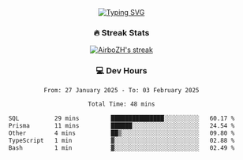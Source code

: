 
<div align="center">
  <a href="https://git.io/typing-svg"><img src="https://readme-typing-svg.demolab.com?font=Fira+Code&size=30&pause=1000&color=33F7F5&center=true&vCenter=true&width=435&lines=Hi+there+%F0%9F%91%8B+I+am+AirboZH+;Welcome+to+my+Github" alt="Typing SVG" /></a>

<h3>🔥 Streak Stats</h3>

<!-- GitHub Readme Streak Stats - https://github.com/DenverCoder1/github-readme-streak-stats -->
<p>
  <a href="https://github.com/DenverCoder1/github-readme-streak-stats">
    <img title="🔥 Get streak stats for your profile at git.io/streak-stats" alt="AirboZH's streak" src="https://streak-stats.demolab.com/?user=AirboZH&theme=monokai-metallian&hide_border=true"/>
  </a>
</p>

<h3>💻 Dev Hours</h3>
<!--START_SECTION:waka-->

```txt
From: 27 January 2025 - To: 03 February 2025

Total Time: 48 mins

SQL          29 mins         ███████████████░░░░░░░░░░   60.17 %
Prisma       11 mins         ██████░░░░░░░░░░░░░░░░░░░   24.54 %
Other        4 mins          ██▒░░░░░░░░░░░░░░░░░░░░░░   09.80 %
TypeScript   1 min           ▓░░░░░░░░░░░░░░░░░░░░░░░░   02.88 %
Bash         1 min           ▓░░░░░░░░░░░░░░░░░░░░░░░░   02.49 %
```

<!--END_SECTION:waka-->
</div>  
